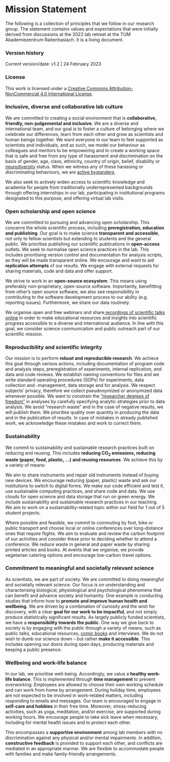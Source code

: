 # Mission Statement

The following is a collection of principles that we follow in our research group. The statement contains values and expectations that were initially derived from discussions at the 2022 lab retreat at the TUM Akademiezentrum Raitenhaslach. It is a living document.

### Version history

Current version/date: v1.2 | 24 February 2023

### License

This work is licensed under a [Creative Commons Attribution-NonCommercial 4.0 International License](https://creativecommons.org/licenses/by/4.0/).

### Inclusive, diverse and collaborative lab culture

We are committed to creating a social environment that is **collaborative, friendly, non-judgemental and inclusive**. We are a diverse and international team, and our goal is to foster a culture of belonging where we celebrate our differences, learn from each other and grow as scientists and human beings together. We want everyone in our team to feel supported as scientists and individuals, and as such, we model our behaviour as colleagues and mentors to be empowering and to create a working space that is safe and free from any type of harassment and discrimination on the basis of gender, age, class, ethnicity, country of origin, belief, disability or [neurodiversity](https://www.health.harvard.edu/blog/what-is-neurodiversity-202111232645) status. When we witness any of these harassing or discriminating behaviours, we are [active bystanders](https://web.mit.edu/bystanders/definition/index.html).

We also seek to actively widen access to scientific knowledge and academia for people from traditionally underrepresented backgrounds through offering internships in our lab, participating in institutional programs designated to this purpose, and offering virtual lab visits.

### Open scholarship and open science

We are committed to pursuing and advancing open scholarship. This concerns the whole scientific process, including **preregistration, education and publishing**. Our goal is to make science **transparent and accessible**, not only to fellow scientists but extending to students and the general public. We prioritise publishing our scientific publications in **open-access** outlets. We seek to normalise open science practices in the lab. This includes prioritising version control and documentation for analysis scripts, as they will be made transparent online. We encourage and want to aid **replication attempts** of our results. We engage with external requests for sharing materials, code and data and offer support.

We strive to work in an **open-source ecosystem**. This means using preferably non-proprietary, open-source software. Importantly, benefitting from other’s open source software, we also see responsibility in contributing to the software development process to our ability (e.g. reporting issues). Furthermore, we share our data routinely.

We organise open and free webinars and share[ recordings of scientific talks online](https://www.youtube.com/channel/UCTrGLi-baRDhagV8ckBFgPQ/featured) in order to make educational resources and insights into scientific progress accessible to a diverse and international audience. In line with this goal, we consider science communication and public outreach part of our scientific mission.

### Reproducibility and scientific integrity

Our mission is to perform **robust and reproducible research**. We achieve this goal through various actions, including documentation of program code and analysis steps, preregistration of experiments, internal replication, and data and code reviews. We establish naming conventions for files and we write standard operating procedures (SOPs) for experiments, data collection and -management, data storage and for analysis. We respect subjects’ privacy, therefore we collect pseudonymized or anonymized data whenever possible.
We want to constrain the [“researcher degrees of freedom”](https://doi.org/10.3389/fpsyg.2016.01832) in analyses by carefully specifying analytic strategies prior to data analysis. We avoid “research waste” and in the case of negative results, we will publish them. We prioritise quality over quantity in producing the data and in the publication of results. In case of mistakes in already published work, we acknowledge these mistakes and work to correct them.

### Sustainability

We commit to sustainability and sustainable research practices built on reducing and reusing. This includes **reducing CO<sub>2</sub> emissions, reducing waste (paper, food, plastic, …) and reusing resources**. We achieve this by a variety of means:

We aim to share instruments and repair old instruments instead of buying new devices. We encourage reducing (paper, plastic) waste and ask our institutions to switch to digital forms. We make our code efficient and test it, use sustainable computing practices, and share code and data. We use clouds for open science and data storage that run on green energy. We include sustainability and sustainable research practices in our teaching. We aim to work on a sustainability-related topic within our field for 1 out of 5 student projects.

Where possible and feasible, we commit to commuting by foot, bike or public transport and choose local or online conferences over long-distance ones that require flights. We aim to evaluate and review the carbon footprint of our activities and consider these prior to deciding whether to attend a conference. We reduce waste in general and paper waste by sharing printed articles and books. At events that we organise, we provide vegetarian catering options and encourage low-carbon travel options.

### Commitment to meaningful and societally relevant science

As scientists, we are part of society. We are committed to doing meaningful and societally relevant science. Our focus is on understanding and characterising biological, physiological and psychological phenomena that can benefit and advance society and humanity. One example is conducting studies that inform how to **promote and improve human health and wellbeing**. We are driven by a combination of curiosity and the wish for discovery, with a clear **goal for our work to be impactful**, and not simply produce statistically significant results. As largely publicly funded scientists, we have a **responsibility towards the public**.
One way we give back to society is by engaging with the public through a variety of means, such as public talks, educational resources, [comic books](https://enlightenyourclock.org/) and interviews. We do not wish to dumb our science down – but rather **make it accessible**. This includes opening our doors during open days, producing materials and keeping a public presence.

### Wellbeing and work-life balance

In our lab, we prioritise well-being. Accordingly, we value a **healthy work-life balance**. This is implemented through **time management** to prevent overworking. Employees are allowed to choose their own working schedule and can work from home by arrangement. During holiday time, employees are not expected to be involved in work-related matters, including responding to emails and messages. Our team is encouraged to engage in **self-care and hobbies** in their free time. Moreover, stress-reducing activities, such as yoga, meditation, and/or exercise, are supported during working hours. We encourage people to take sick leave when necessary, including for mental health issues and to protect each other.

This encompasses a **supportive environment** among lab members with no discrimination against any physical and/or mental impairments. In addition, **constructive feedback** is provided to support each other, and conflicts are mediated in an appropriate manner. We are flexible to accommodate people with families and make family-friendly arrangements.
